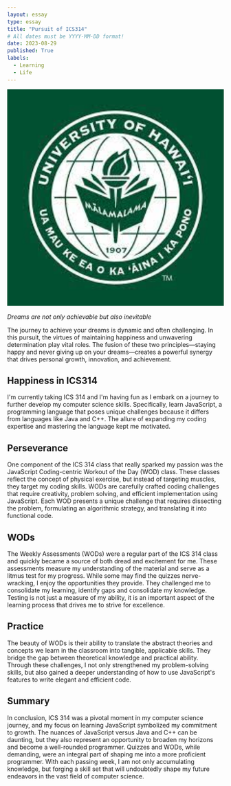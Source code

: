 ```yaml
---
layout: essay
type: essay
title: "Pursuit of ICS314"
# All dates must be YYYY-MM-DD format!
date: 2023-08-29
published: True
labels:
  - Learning
  - Life
---
```


<img width="600px" src="../img/travel/uhm1.jpg" alt="Dreams">

*Dreams are not only achievable but also inevitable*

The journey to achieve your dreams is dynamic and often challenging. In this pursuit, the virtues of maintaining happiness and unwavering determination play vital roles. The fusion of these two principles—staying happy and never giving up on your dreams—creates a powerful synergy that drives personal growth, innovation, and achievement.


## Happiness in ICS314

I'm currently taking ICS 314 and I'm having fun as I embark on a journey to further develop my computer science skills. Specifically, learn JavaScript, a programming language that poses unique challenges because it differs from languages like Java and C++. The allure of expanding my coding expertise and mastering the language kept me motivated.

 

## Perseverance

One component of the ICS 314 class that really sparked my passion was the JavaScript Coding-centric Workout of the Day (WOD) class. These classes reflect the concept of physical exercise, but instead of targeting muscles, they target my coding skills. WODs are carefully crafted coding challenges that require creativity, problem solving, and efficient implementation using JavaScript. Each WOD presents a unique challenge that requires dissecting the problem, formulating an algorithmic strategy, and translating it into functional code.



## WODs

The Weekly Assessments (WODs) were a regular part of the ICS 314 class and quickly became a source of both dread and excitement for me. These assessments measure my understanding of the material and serve as a litmus test for my progress. While some may find the quizzes nerve-wracking, I enjoy the opportunities they provide. They challenged me to consolidate my learning, identify gaps and consolidate my knowledge. Testing is not just a measure of my ability, it is an important aspect of the learning process that drives me to strive for excellence.

## Practice

The beauty of WODs is their ability to translate the abstract theories and concepts we learn in the classroom into tangible, applicable skills. They bridge the gap between theoretical knowledge and practical ability. Through these challenges, I not only strengthened my problem-solving skills, but also gained a deeper understanding of how to use JavaScript's features to write elegant and efficient code.

## Summary

In conclusion, ICS 314 was a pivotal moment in my computer science journey, and my focus on learning JavaScript symbolized my commitment to growth. The nuances of JavaScript versus Java and C++ can be daunting, but they also represent an opportunity to broaden my horizons and become a well-rounded programmer. Quizzes and WODs, while demanding, were an integral part of shaping me into a more proficient programmer. With each passing week, I am not only accumulating knowledge, but forging a skill set that will undoubtedly shape my future endeavors in the vast field of computer science.
